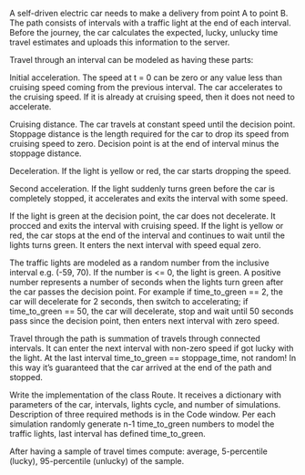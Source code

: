 A self-driven electric car needs to make a delivery from point A to point B. The path consists of intervals with a traffic light at the end of each interval. Before the journey, the car calculates the expected, lucky, unlucky time travel estimates and uploads this information to the server.

Travel through an interval can be modeled as having these parts:

Initial acceleration. The speed at t = 0 can be zero or any value less than cruising speed coming from the previous interval. The car accelerates to the cruising speed. If it is already at cruising speed, then it does not need to accelerate.

Cruising distance. The car travels at constant speed until the decision point. Stoppage distance is the length required for the car to drop its speed from cruising speed to zero. Decision point is at the end of interval minus the stoppage distance.

Deceleration. If the light is yellow or red, the car starts dropping the speed.

Second acceleration. If the light suddenly turns green before the car is completely stopped, it accelerates and exits the interval with some speed.

If the light is green at the decision point, the car does not decelerate. It procced and exits the interval with cruising speed. If the light is yellow or red, the car stops at the end of the interval and continues to wait until the lights turns green. It enters the next interval with speed equal zero.

The traffic lights are modeled as a random number from the inclusive interval e.g. (-59, 70). If the number is <= 0, the light is green. A positive number represents a number of seconds when the lights turn green after the car passes the decision point. For example if time_to_green == 2, the car will decelerate for 2 seconds, then switch to accelerating; if time_to_green == 50, the car will decelerate, stop and wait until 50 seconds pass since the decision point, then enters next interval with zero speed.

Travel through the path is summation of travels through connected intervals. It can enter the next interval with non-zero speed if got lucky with the light. At the last interval time_to_green == stoppage_time, not random! In this way it’s guaranteed that the car arrived at the end of the path and stopped.

Write the implementation of the class Route. It receives a dictionary with parameters of the car, intervals, lights cycle, and number of simulations. Description of three required methods is in the Code window. Per each simulation randomly generate n-1 time_to_green numbers to model the traffic lights, last interval has defined time_to_green.

After having a sample of travel times compute: average, 5-percentile (lucky), 95-percentile (unlucky) of the sample.
